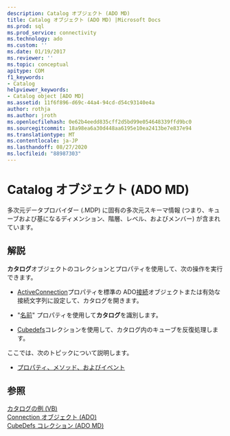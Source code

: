 ```yaml
---
description: Catalog オブジェクト (ADO MD)
title: Catalog オブジェクト (ADO MD) |Microsoft Docs
ms.prod: sql
ms.prod_service: connectivity
ms.technology: ado
ms.custom: ''
ms.date: 01/19/2017
ms.reviewer: ''
ms.topic: conceptual
apitype: COM
f1_keywords:
- Catalog
helpviewer_keywords:
- Catalog object [ADO MD]
ms.assetid: 11f6f896-d69c-44a4-94cd-d54c93140e4a
author: rothja
ms.author: jroth
ms.openlocfilehash: 0e62b4eedd835cff2d5bd99e054648339ffd9bc0
ms.sourcegitcommit: 18a98ea6a30d448aa6195e10ea2413be7e837e94
ms.translationtype: MT
ms.contentlocale: ja-JP
ms.lasthandoff: 08/27/2020
ms.locfileid: "88987303"
---
```

# <a name="catalog-object-ado-md"></a>Catalog オブジェクト (ADO MD)
多次元データプロバイダー (.MDP) に固有の多次元スキーマ情報 (つまり、キューブおよび基になるディメンション、階層、レベル、およびメンバー) が含まれています。  
  
## <a name="remarks"></a>解説  
 **カタログ**オブジェクトのコレクションとプロパティを使用して、次の操作を実行できます。  
  
-   [ActiveConnection](./activeconnection-property-ado-md.md)プロパティを標準の ADO[接続](../ado-api/connection-object-ado.md)オブジェクトまたは有効な接続文字列に設定して、カタログを開きます。  
  
-   "[名前](./name-property-ado-md.md)" プロパティを使用して**カタログ**を識別します。  
  
-   [Cubedefs](./cubedefs-collection-ado-md.md)コレクションを使用して、カタログ内のキューブを反復処理します。  
  
 ここでは、次のトピックについて説明します。  
  
-   [プロパティ、メソッド、およびイベント](./catalog-object-properties-methods-and-events-ado-md.md)  
  
## <a name="see-also"></a>参照  
 [カタログの例 (VB)](./catalog-example-vb.md)   
 [Connection オブジェクト (ADO)](../ado-api/connection-object-ado.md)   
 [CubeDefs コレクション (ADO MD)](./cubedefs-collection-ado-md.md)